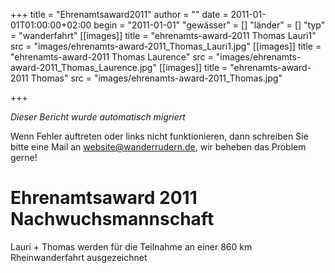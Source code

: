 +++
title = "Ehrenamtsaward2011"
author = ""
date = 2011-01-01T01:00:00+02:00
begin = "2011-01-01"
"gewässer" = []
"länder" = []
"typ" = "wanderfahrt"
[[images]]
title = "ehrenamts-award-2011 Thomas Lauri1"
src = "images/ehrenamts-award-2011_Thomas_Lauri1.jpg"
[[images]]
title = "ehrenamts-award-2011 Thomas Laurence"
src = "images/ehrenamts-award-2011_Thomas_Laurence.jpg"
[[images]]
title = "ehrenamts-award-2011 Thomas"
src = "images/ehrenamts-award-2011_Thomas.jpg"

+++


*Dieser Bericht wurde automatisch migriert*

Wenn Fehler auftreten oder links nicht funktionieren, dann schreiben Sie bitte eine Mail an website@wanderrudern.de, wir beheben das Problem gerne!



# Ehrenamtsaward 2011 Nachwuchsmannschaft


Lauri + Thomas werden für die Teilnahme an einer 860 km Rheinwanderfahrt ausgezeichnet